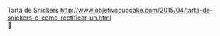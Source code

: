 Tarta de Snickers	http://www.objetivocupcake.com/2015/04/tarta-de-snickers-o-como-rectificar-un.html	
਍
